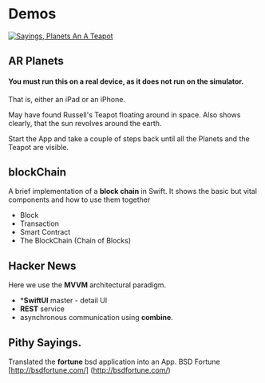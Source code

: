 # Demos

[![Sayings, Planets An A Teapot](http://img.youtube.com/vi/S0I_94H14pQ/0.jpg)](http://www.youtube.com/watch?v=S0I_94H14pQ)

## AR Planets
#### You must run this on a real device, as it does not run on the simulator.
That is, either an iPad or an iPhone.

May have found Russell's Teapot floating around in space.
Also shows clearly, that the sun revolves around the earth.

Start the App and take a couple of steps back until all the Planets and the Teapot are visible.

## blockChain
A brief implementation of a **block chain** in Swift.
It shows the basic but vital components and how to use them together
* Block
* Transaction
* Smart Contract
* The BlockChain (Chain of Blocks)

## Hacker News
Here we use the **MVVM** architectural paradigm.

* ***SwiftUI** master - detail UI 
* **REST** service 
* asynchronous communication using **combine**. 

## Pithy Sayings. 
Translated the **fortune** bsd application into an App.
BSD Fortune [http://bsdfortune.com/] (http://bsdfortune.com/)

